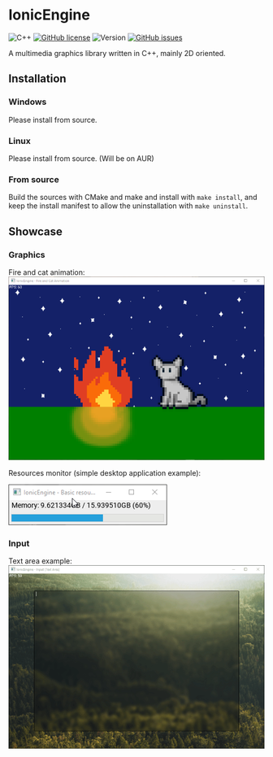 # IonicEngine

![C++](https://img.shields.io/badge/language-C++-9B599A.svg?style=flat-square)
[![GitHub license](https://img.shields.io/badge/license-MIT-blue.svg?style=flat-square)](https://raw.githubusercontent.com/AperLambda/IonicEngine/master/LICENSE)
![Version](https://img.shields.io/badge/version-WIP-blue.svg?style=flat-square)
[![GitHub issues](https://img.shields.io/github/issues/AperLambda/IonicEngine.svg?style=flat-square)](https://github.com/AperLambda/IonicEngine/issues/)

A multimedia graphics library written in C++, mainly 2D oriented.

## Installation

### Windows

Please install from source.

### Linux

Please install from source. (Will be on AUR)

### From source

Build the sources with CMake and make and install with `make install`, and keep the install manifest to allow the uninstallation with `make uninstall`.

## Showcase

### Graphics

Fire and cat animation:
![Fire and Cat animation](showcase/fire_cat_animation.gif)

Resources monitor (simple desktop application example):

![Resources monitor](showcase/resources_monitor.gif)

### Input

Text area example:
![Input (Text Area)](showcase/input_textarea.gif)